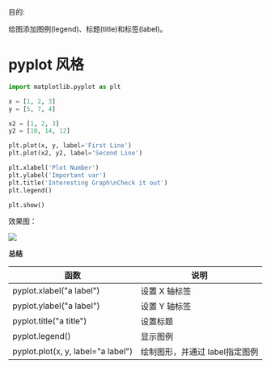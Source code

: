 
目的:

给图添加图例(legend)、标题(title)和标签(label)。

# pyplot 风格

```python
import matplotlib.pyplot as plt

x = [1, 2, 3]
y = [5, 7, 4]

x2 = [1, 2, 3]
y2 = [10, 14, 12]

plt.plot(x, y, label='First Line')
plt.plot(x2, y2, label='Second Line')

plt.xlabel('Plot Number')
plt.ylabel('Important var')
plt.title('Interesting Graph\nCheck it out')
plt.legend()

plt.show()
```

效果图：

![](images/label_1.png)

**总结**

|函数|说明|
|---|---|
|pyplot.xlabel("a label")|设置 X 轴标签|
|pyplot.ylabel("a label")|设置 Y 轴标签|
|pyplot.title("a title")|设置标题|
|pyplot.legend()|显示图例|
|pyplot.plot(x, y, label="a label")|绘制图形，并通过 label指定图例|
